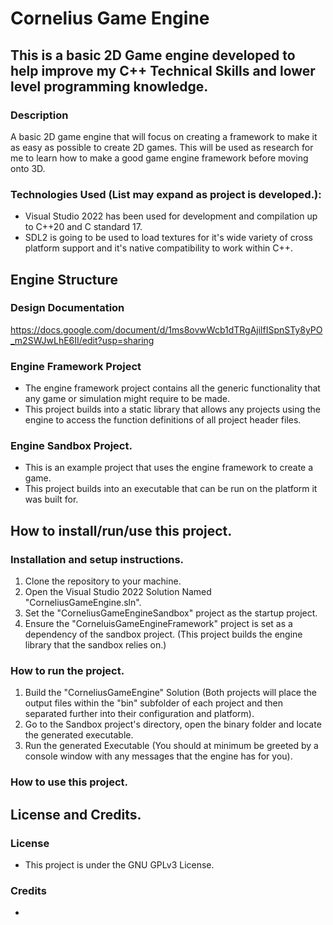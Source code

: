 # Cornelius Game Engine

## This is a basic 2D Game engine developed to help improve my C++ Technical Skills and lower level programming knowledge.

### Description
A basic 2D game engine that will focus on creating a framework to make it as easy as possible to create 2D games. This will be used as research for me to learn how to make a good game engine framework before moving onto 3D.

### Technologies Used (List may expand as project is developed.):
 - Visual Studio 2022 has been used for development and compilation up to C++20 and C standard 17.
 - SDL2 is going to be used to load textures for it's wide variety of cross platform support and it's native compatibility to work within C++.

## Engine Structure

### Design Documentation
https://docs.google.com/document/d/1ms8ovwWcb1dTRgAjilfISpnSTy8yPO_m2SWJwLhE6II/edit?usp=sharing

### Engine Framework Project
 - The engine framework project contains all the generic functionality that any game or simulation might require to be made.
 - This project builds into a static library that allows any projects using the engine to access the function definitions of all project header files.

### Engine Sandbox Project.
 - This is an example project that uses the engine framework to create a game.
 - This project builds into an executable that can be run on the platform it was built for.

## How to install/run/use this project.
### Installation and setup instructions.
 1. Clone the repository to your machine.
 2. Open the Visual Studio 2022 Solution Named "CorneliusGameEngine.sln".
 3. Set the "CorneliusGameEngineSandbox" project as the startup project.
 4. Ensure the "CorneluisGameEngineFramework" project is set as a dependency of the sandbox project. (This project builds the engine library that the sandbox relies on.)

### How to run the project.
 1. Build the "CorneliusGameEngine" Solution (Both projects will place the output files within the "bin" subfolder of each project and then separated further into their configuration and platform).
 2. Go to the Sandbox project's directory, open the binary folder and locate the generated executable.
 3. Run the generated Executable (You should at minimum be greeted by a console window with any messages that the engine has for you).

### How to use this project.


## License and Credits.
### License
 - This project is under the GNU GPLv3 License.

### Credits
 - 
